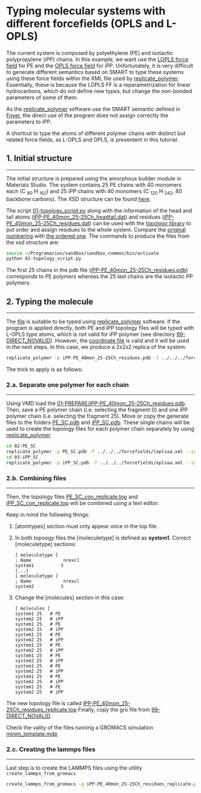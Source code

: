 # Typing molecular systems with different forcefields (OPLS and L-OPLS)

The current system is composed by polyethylene (PE) and isotactic polypropylene (iPP) chains. In this example, we want use the [LOPLS force field](https://pubs.acs.org/doi/10.1021/ct200908r) for PE and the [OPLS force field](https://pubs.acs.org/doi/10.1021/ja9621760) for iPP. Unfortunately, it is very difficult to generate different semantics based on SMART to type these systems using these force fields within the XML file used by [replicate_polymer](https://github.com/jrdcasa/replicate_polymer_topology). Essentially, these is because the LOPLS FF is a reparametrization for linear hydrocarbons, which do not define new types, but change the non-bonded parameters of some of them.

As the [replicate_polymer](https://github.com/jrdcasa/replicate_polymer_topology) software use the SMART semantic defined in [Foyer](https://github.com/mosdef-hub/foyer/issues/63), the direct use of the program does not assign correctly the parameters to iPP.

A shortcut to type the atoms of different polymer chains with distinct but related force fields, as L-OPLS and OPLS, is presentent in this tutorial.

## **1.** Initial structure

----

The initial structure is prepared using the amorphous builder module in Materials Studio. The system contains 25 PE chains with 40 monomers each (C $_{80}$ H $_{162}$) and 25 iPP chains with 40 monomers (C $_{120}$ H $_{242}$, 80 backbone carbons). The XSD structure can be found [here](./01-PREPARE/iPP-PE_40mon_25-25Ch.xsd).

The script [01-topology_script.py](./01-PREPARE/01-topology_script.py) along with the information of the head and tail atoms ([iPP-PE_40mon_25-25Ch_headtail.dat](./01-PREPARE/iPP-PE_40mon_25-25Ch_headtail.dat)) and residues ([iPP-PE_40mon_25-25Ch_residues.dat](./01-PREPARE/iPP-PE_40mon_25-25Ch_residues.dat)) can be used with the [topology library](https://github.com/jrdcasa/topology.git) to put order and assign residues to the whole system. Compare the [original numbering](./01-PREPARE/iPP-PE_40mon_25-25Ch_order.pdb) with [the ordered one](./01-PREPARE/iPP-PE_40mon_25-25Ch_residues.pdb). The commands to produce the files from the xsd structure are:

```bash
source ~/Programacion/sandbox/sandbox_common/bin/activate
python 01-topology_script.py
```

The first 25 chains in the pdb file ([iPP-PE_40mon_25-25Ch_residues.pdb](./01-PREPARE/iPP-PE_40mon_25-25Ch_residues.pdb)) corresponds to PE polymers whereas the 25 last chains are the isotactic PP polymers.

## **2.** Typing the molecule

----

The [file](./01-PREPARE/iPP-PE_40mon_25-25Ch_residues.pdb) is suitable to be typed using [replicate_polymer](https://github.com/jrdcasa/replicate_polymer_topology) software. If the program is applied directly, both PE and iPP topology files will be typed with L-OPLS type atoms, which is not valid for iPP polymer (see directory [99-DIRECT_NOVALID](./99-DIRECT_NOVALID/)). However, the [coordinate file](./99-DIRECT_NOVALID/iPP-PE_40mon_25-25Ch_residues_replicate.gro) is valid and it will be used in the next steps. In this case, we produce a 2x2x2 replica of the system:

```bash
replicate_polymer -p iPP-PE_40mon_25-25Ch_residues.pdb -f ../../../forcefields/oplsaa.xml --images 2 2 2 -e lammps
```

The trick to apply is as follows:

### **2.a.** Separate one polymer for each chain

----

Using VMD load the [01-PREPARE/iPP-PE_40mon_25-25Ch_residues.pdb](./01-PREPARE/iPP-PE_40mon_25-25Ch_residues.pdb). Then, save a PE polymer chain (i.e. selecting the fragment 0) and one iPP polymer chain (i.e. selecting the fragment 25). Move or copy the generate files to the folders [PE_SC.pdb](./02-PE_SC/PE_SC.pdb) and [iPP_SC.pdb](./03-iPP_SC/iPP_SC.pdb). These single chains will be used to create the topology files for each polymer chain separately by using [replicate_polymer](https://github.com/jrdcasa/replicate_polymer_topology).

```bash
cd 02-PE_SC
replicate_polymer -p PE_SC.pdb -f ../../../forcefields/loplsaa.xml --images 1 1 1
cd 03-iPP_SC
replicate_polymer -p iPP_SC.pdb -f ../../../forcefields/oplsaa.xml --images 1 1 1
```

### **2.b.** Combining files

----

Then, the topology files [PE_SC_con_replicate.top](./02-PE_SC/PE_SC_con_replicate.top) and [iPP_SC_con_replicate.top](./03-iPP_SC/iPP_SC_con_replicate.top) will be combined using a text editor.

Keep in mind the following things:

1. [atomtypes] section must only appear once in the top file.

2. In both topoogy files the [moleculetype] is defined as **system1**. Correct [moleculetype] sections:

    ```test
    [ moleculetype ]
    ; Name            nrexcl
    system1          3
    (...)
    [ moleculetype ]
    ; Name            nrexcl
    system2          3
    ```

3. Change the [molecules] section in this case:

    ```test
    [ molecules ]
    system1 25   # PE
    system2 25   # iPP
    system1 25   # PE
    system2 25   # iPP
    system1 25   # PE
    system2 25   # iPP
    system1 25   # PE
    system2 25   # iPP
    system1 25   # PE
    system2 25   # iPP
    system1 25   # PE
    system2 25   # iPP
    system1 25   # PE
    system2 25   # iPP
    system1 25   # PE
    system2 25   # iPP
    ```

The new topology file is called [iPP-PE_40mon_25-25Ch_residues_replicate.top](./iPP-PE_40mon_25-25Ch_residues_replicate.top) Finally, copy the gro file from [99-DIRECT_NOVALID](./99-DIRECT_NOVALID/).

Check the vality of the files running a GROMACS simulation [minim_template.mdp](../00-TEMPLATES/minim_template.mdp)

### **2.c.** Creating the lammps files

----

Last step is to create the LAMMPS files using the utility ``create_lammps_from_gromacs``

```bash
create_lammps_from_gromacs -g iPP-PE_40mon_25-25Ch_residues_replicate.gro -t iPP-PE_40mon_25-25Ch_residues_replicate.top -f ../../forcefields/oplsaa.xml
```
